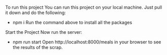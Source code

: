 To run this project
You can run this project on your local machine. Just pull it down and do the following:

- npm i
Run the command above to install all the packages

Start the Project
Now run the server:
- npm run start
Open http://localhost:8000/meals in your browser to see the results of the scrap.